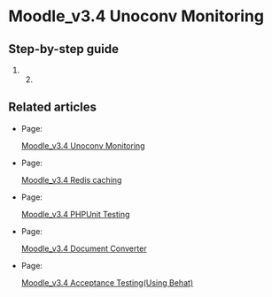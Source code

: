 # Moodle\_v3.4 Unoconv Monitoring

## Step-by-step guide

1.  2.  

## Related articles

-   Page:

    [Moodle\_v3.4 Unoconv Monitoring](/display/ISMoodle/Moodle_v3.4+Unoconv+Monitoring)

-   Page:

    [Moodle\_v3.4 Redis caching](/display/ISMoodle/Moodle_v3.4+Redis+caching)

-   Page:

    [Moodle\_v3.4 PHPUnit Testing](/display/ISMoodle/Moodle_v3.4+PHPUnit+Testing)

-   Page:

    [Moodle\_v3.4 Document Converter](/display/ISMoodle/Moodle_v3.4+Document+Converter)

-   Page:

    [Moodle\_v3.4 Acceptance Testing(Using Behat)](../ISMoodle/Moodle_v3.4_Acceptance_Testing_Using_Behat_)


